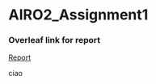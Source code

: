 # AIRO2_Assignment1

### Overleaf link for report
[Report](https://www.overleaf.com/6297689529jbymmqpyqnvp)

ciao